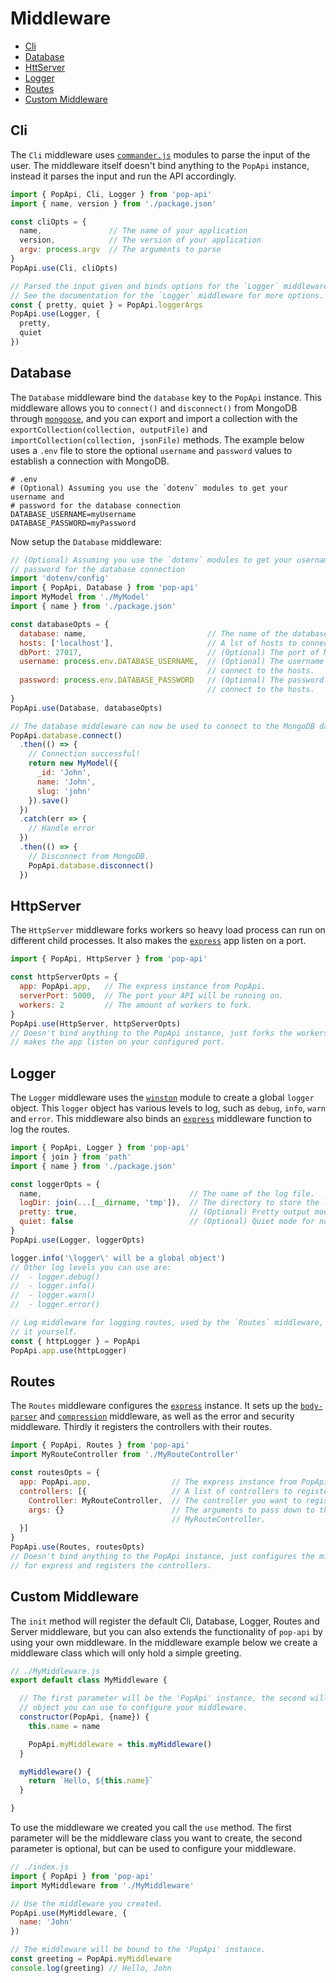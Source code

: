 # Middleware

 - [Cli](#cli)
 - [Database](#database)
 - [HttServer](#httpserver)
 - [Logger](#logger)
 - [Routes](#routes)
 - [Custom Middleware](#custom-middleware)

## Cli

The `Cli` middleware uses [`commander.js`](https://github.com/tj/commander.js)
modules to parse the input of the user. The middleware itself doesn't bind
anything to the `PopApi` instance, instead it parses the input and run the API
accordingly.

```js
import { PopApi, Cli, Logger } from 'pop-api'
import { name, version } from './package.json'

const cliOpts = {
  name,               // The name of your application
  version,            // The version of your application
  argv: process.argv  // The arguments to parse
}
PopApi.use(Cli, cliOpts)

// Parsed the input given and binds options for the `Logger` middleware.
// See the documentation for the `Logger` middleware for more options.
const { pretty, quiet } = PopApi.loggerArgs
PopApi.use(Logger, {
  pretty,
  quiet
})
```

## Database

The `Database` middleware bind the `database` key to the `PopApi` instance.
This middleware allows you to `connect()` and `disconnect()` from MongoDB
through [`mongoose`](https://github.com/Automattic/mongoose), and you can
export and import a collection with the
`exportCollection(collection, outputFile)` and
`importCollection(collection, jsonFile)` methods. The example below uses a
`.env` file to store the optional `username` and `password` values to establish
a connection with MongoDB.

```dosini
# .env
# (Optional) Assuming you use the `dotenv` modules to get your username and
# password for the database connection
DATABASE_USERNAME=myUsername
DATABASE_PASSWORD=myPassword
```

Now setup the `Database` middleware:

```js
// (Optional) Assuming you use the `dotenv` modules to get your username and
// password for the database connection
import 'dotenv/config'
import { PopApi, Database } from 'pop-api'
import MyModel from './MyModel'
import { name } from './package.json'

const databaseOpts = {
  database: name,                           // The name of the database.
  hosts: ['localhost'],                     // A lst of hosts to connect to.
  dbPort: 27017,                            // (Optional) The port of MongoDB.
  username: process.env.DATABASE_USERNAME,  // (Optional) The username to
                                            // connect to the hosts.
  password: process.env.DATABASE_PASSWORD   // (Optional) The password to
                                            // connect to the hosts.
}
PopApi.use(Database, databaseOpts)

// The database middleware can now be used to connect to the MongoDB database.
PopApi.database.connect()
  .then(() => {
    // Connection successful!
    return new MyModel({
      _id: 'John',
      name: 'John',
      slug: 'john'
    }).save()
  })
  .catch(err => {
    // Handle error
  })
  .then(() => {
    // Disconnect from MongoDB.
    PopApi.database.disconnect()
  })
```

## HttpServer

The `HttpServer` middleware forks workers so heavy load process can run on
different child processes. It also makes the
 [`express`](https://github.com/expressjs/express) app listen on a port.

```js
import { PopApi, HttpServer } from 'pop-api'

const httpServerOpts = {
  app: PopApi.app,   // The express instance from PopApi.
  serverPort: 5000,  // The port your API will be running on.
  workers: 2         // The amount of workers to fork.
}
PopApi.use(HttpServer, httpServerOpts)
// Doesn't bind anything to the PopApi instance, just forks the workers and
// makes the app listen on your configured port.
```

## Logger

The `Logger` middleware uses the
[`winston`](https://github.com/winstonjs/winston) module to create a global
`logger` object. This `logger` object has various levels to log, such as
`debug`, `info`, `warn` and `error`. This middleware also binds an
[`express`](https://github.com/expressjs/express) middleware function to log
the routes.

```js
import { PopApi, Logger } from 'pop-api'
import { join } from 'path'
import { name } from './package.json'

const loggerOpts = {
  name,                                 // The name of the log file.
  logDir: join(...[__dirname, 'tmp']),  // The directory to store the logs in.
  pretty: true,                         // (Optional) Pretty output mode.
  quiet: false                          // (Optional) Quiet mode for no output.
}
PopApi.use(Logger, loggerOpts)

logger.info('\logger\' will be a global object')
// Other log levels you can use are:
//  - logger.debug()
//  - logger.info()
//  - logger.warn()
//  - logger.error()

// Log middleware for logging routes, used by the `Routes` middleware, or set
// it yourself.
const { httpLogger } = PopApi
PopApi.app.use(httpLogger)
```

## Routes

The `Routes` middleware configures the
[`express`](https://github.com/expressjs/express) instance. It sets up the
[`body-parser`](https://github.com/expressjs/body-parser) and
[`compression`](https://github.com/exprssjs/compression) middleware, as well as
the error and security middleware. Thirdly it registers the controllers with
their routes.

```js
import { PopApi, Routes } from 'pop-api'
import MyRouteController from './MyRouteController'

const routesOpts = {
  app: PopApi.app,                  // The express instance from PopApi.
  controllers: [{                   // A list of controllers to register.
    Controller: MyRouteController,  // The controller you want to register.
    args: {}                        // The arguments to pass down to the
                                    // MyRouteController.
  }]
}
PopApi.use(Routes, routesOpts)
// Doesn't bind anything to the PopApi instance, just configures the middleware
// for express and registers the controllers.
```

## Custom Middleware

The `init` method will register the default Cli, Database, Logger, Routes and
Server middleware, but you can also extends the functionality of `pop-api` by
using your own middleware. In the middleware example below we create a
middleware class which will only hold a simple greeting.

```js
// ./MyMiddleware.js
export default class MyMiddleware {

  // The first parameter will be the 'PopApi' instance, the second will be an
  // object you can use to configure your middleware.
  constructor(PopApi, {name}) {
    this.name = name

    PopApi.myMiddleware = this.myMiddleware()
  }

  myMiddleware() {
    return `Hello, ${this.name}`
  }

}
```

To use the middleware we created you call the `use` method. The first parameter
will be the middleware class you want to create, the second parameter is
optional, but can be used to configure your middleware.

```js
// ./index.js
import { PopApi } from 'pop-api'
import MyMiddleware from './MyMiddleware'

// Use the middleware you created.
PopApi.use(MyMiddleware, {
  name: 'John'
})

// The middleware will be bound to the 'PopApi' instance.
const greeting = PopApi.myMiddleware
console.log(greeting) // Hello, John
```
